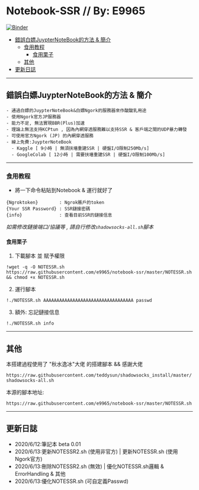 # Notebook-SSR // By: E9965
[![Binder](https://mybinder.org/badge_logo.svg)](https://mybinder.org/v2/gh/e9965/notebook-ssr/master)
  * [錯誤白嫖JuypterNoteBook的方法 & 簡介](#錯誤白嫖JuypterNoteBook的方法-&-簡介)
    + [食用教程](#食用教程)
      - [食用栗子](#食用栗子)
    + [其他](#其他)
  * [更新日誌](#更新日誌)
***
## 錯誤白嫖JuypterNoteBook的方法 & 簡介
```
- 通過白嫖的JuypterNoteBook&白嫖Ngork的服務器來作酸酸乳用途
- 使用Ngork官方JP服務器
- 能力不足, 無法實現BBR(Plus)加速
- 理論上無法支持KCPtun , 因為內網穿透服務難以支持SSR & 客戶端之間的UDP暴力轉發
- 可使用官方Ngork (JP) 的內網穿透服務
- 線上免費:JuypterNoteBook
  - Kaggle [ 9小時 | 無須扶墻重建SSR | 硬盤I/O限制250Mb/s]
  - GoogleColab [ 12小時 | 需要扶墻重建SSR | 硬盤I/O限制100Mb/s]
```  
***
### 食用教程
- 將一下命令粘貼到Notebook & 運行就好了

```
{Ngroktoken}        : Ngrok賬戶的token
{Your SSR Password} : SSR鏈接密碼
{info}              : 查看目前SSR的鏈接信息
```

*如需修改鏈接端口/協議等 , 請自行修改`shadowsocks-all.sh`腳本*
#### 食用栗子
1. 下載腳本 並 賦予權限

`!wget -q -O NOTESSR.sh https://raw.githubusercontent.com/e9965/notebook-ssr/master/NOTESSR.sh && chmod +x NOTESSR.sh`

2. 運行腳本

`!./NOTESSR.sh AAAAAAAAAAAAAAAAAAAAAAAAAAAAAAAAAA passwd`

3. 額外: 忘記鏈接信息

`!./NOTESSR.sh info`

***
## 其他
本搭建過程使用了 "秋水逸冰"大佬 的搭建腳本 && 感謝大佬

`https://raw.githubusercontent.com/teddysun/shadowsocks_install/master/shadowsocks-all.sh`

本源的腳本地址:

`https://raw.githubusercontent.com/e9965/notebook-ssr/master/NOTESSR.sh`
***
## 更新日誌

- 2020/6/12:筆記本 beta 0.01 
- 2020/6/13:更新NOTESSR2.sh (使用非官方) | 更新NOTESSR.sh (使用Ngork官方) 
- 2020/6/13:刪除NOTESSR2.sh (無效) | 優化NOTESSR.sh邏輯 & ErrorHandling & 其他
- 2020/6/13:優化NOTESSR.sh (可自定義Passwd)
